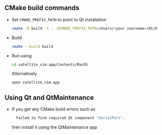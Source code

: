 ## CMake build commands

- Set `CMAKE_PREFIX_PATH` to point to Qt installation

    ```bash
    cmake -B build -S . -DCMAKE_PREFIX_PATH=/Users/<your username>/Qt/6.8.1/macos
    ```

- Build

    ```bash
    cmake --build build
    ```

- Run using

    ```bash
    cd satellite_sim.app/Contents/MacOS
    ```

    Alternatively

    ```bash
    open satellite_sim.app
    ```
## Using Qt and QtMaintenance
- If you get any CMake build errors such as 
    ```bash
      Failed to find required Qt component "SerialPort".
    ```
    then install it using the QtMaintenance app